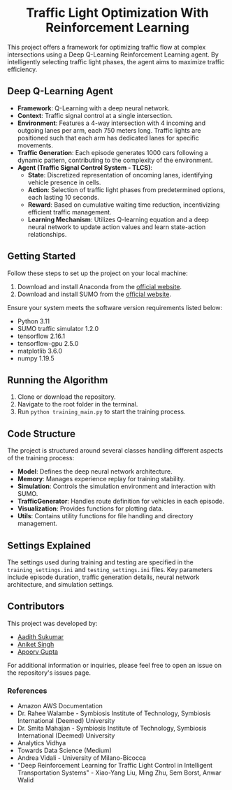 <h1 align="center"> Traffic Light Optimization With Reinforcement Learning </h1>

This project offers a framework for optimizing traffic flow at complex intersections using a Deep Q-Learning Reinforcement Learning agent. By intelligently selecting traffic light phases, the agent aims to maximize traffic efficiency.

## Deep Q-Learning Agent

- **Framework**: Q-Learning with a deep neural network.
- **Context**: Traffic signal control at a single intersection.
- **Environment**: Features a 4-way intersection with 4 incoming and outgoing lanes per arm, each 750 meters long. Traffic lights are positioned such that each arm has dedicated lanes for specific movements.
- **Traffic Generation**: Each episode generates 1000 cars following a dynamic pattern, contributing to the complexity of the environment.
- **Agent (Traffic Signal Control System - TLCS)**:
  - **State**: Discretized representation of oncoming lanes, identifying vehicle presence in cells.
  - **Action**: Selection of traffic light phases from predetermined options, each lasting 10 seconds.
  - **Reward**: Based on cumulative waiting time reduction, incentivizing efficient traffic management.
  - **Learning Mechanism**: Utilizes Q-learning equation and a deep neural network to update action values and learn state-action relationships.

## Getting Started

Follow these steps to set up the project on your local machine:

1. Download and install Anaconda from the [official website](https://www.anaconda.com/distribution/#download-section).
2. Download and install SUMO from the [official website](https://www.dlr.de/ts/en/desktopdefault.aspx/tabid-9883/16931_read-41000/).

Ensure your system meets the software version requirements listed below:

- Python 3.11
- SUMO traffic simulator 1.2.0
- tensorflow 2.16.1
- tensorflow-gpu 2.5.0
- matplotlib 3.6.0
- numpy 1.19.5

## Running the Algorithm

1. Clone or download the repository.
2. Navigate to the root folder in the terminal.
3. Run `python training_main.py` to start the training process.

## Code Structure

The project is structured around several classes handling different aspects of the training process:

- **Model**: Defines the deep neural network architecture.
- **Memory**: Manages experience replay for training stability.
- **Simulation**: Controls the simulation environment and interaction with SUMO.
- **TrafficGenerator**: Handles route definition for vehicles in each episode.
- **Visualization**: Provides functions for plotting data.
- **Utils**: Contains utility functions for file handling and directory management.

## Settings Explained

The settings used during training and testing are specified in the `training_settings.ini` and `testing_settings.ini` files. Key parameters include episode duration, traffic generation details, neural network architecture, and simulation settings.

## Contributors

This project was developed by:

- [Aadith Sukumar](https://www.linkedin.com/in/aadith-sukumar)
- [Aniket Singh](https://www.linkedin.com/in/aniket-singh-0a6b54220/)
- [Apoorv Gupta](https://www.linkedin.com/in/er-apoorv-gupta/)

For additional information or inquiries, please feel free to open an issue on the repository's issues page.

### References

- Amazon AWS Documentation
- Dr. Rahee Walambe - Symbiosis Institute of Technology, Symbiosis International (Deemed) University
- Dr. Smita Mahajan - Symbiosis Institute of Technology, Symbiosis International (Deemed) University
- Analytics Vidhya
- Towards Data Science (Medium)
- Andrea Vidali - University of Milano-Bicocca
- "Deep Reinforcement Learning for Traffic Light Control in Intelligent Transportation Systems" - Xiao-Yang Liu, Ming Zhu, Sem Borst, Anwar Walid
